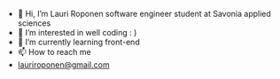 - 👋 Hi, I’m Lauri Roponen software engineer student at Savonia applied sciences
- 👀 I’m interested in well coding : )
- 🌱 I’m currently learning front-end
- 📫 How to reach me
- lauriroponen@gmail.com

